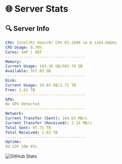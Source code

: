 # 🌐 Server Stats
## 🔍 Server Info
```yaml
CPU: Intel(R) Xeon(R) CPU E5-2699 v4 @ 1264.68GHz
CPU Usage: 0.70%
Cores: 44P | 88T
-----------------------------------
Memory:
Current Usage: 143.36 GB/503.74 GB
Available: 357.03 GB
-----------------------------------
Disk:
Current Usage: 19.83 GB/1.71 TB
Free: 1.61 TB
-----------------------------------
GPU:
No GPU detected
-----------------------------------
Network:
Current Transfer (Sent): 164.63 MB/s
Current Transfer (Received): 2.24 MB/s
Total Sent: 97.71 TB
Total Received: 1.63 TB
-----------------------------------
Uptime:
9d 22h 10m 45s
```
![GitHub Stats](https://img.shields.io/badge/Updated-2025-02-17_20:54:03-blue)